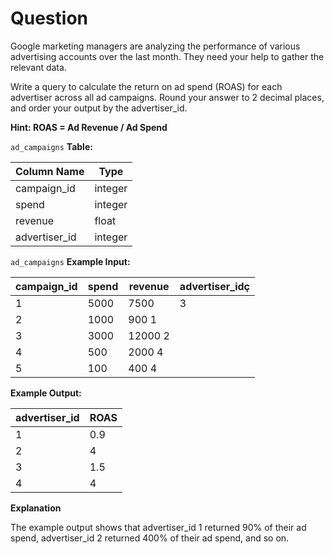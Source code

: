 # Question
Google marketing managers are analyzing the performance of various advertising accounts over the last month. They need your help to gather the relevant data.

Write a query to calculate the return on ad spend (ROAS) for each advertiser across all ad campaigns. Round your answer to 2 decimal places, and order your output by the advertiser_id.

**Hint: ROAS = Ad Revenue / Ad Spend**

`ad_campaigns` **Table:**

|Column Name|	Type|
|-----|----|
|campaign_id|	integer|
|spend	|integer|
|revenue	|float|
|advertiser_id|	integer|

`ad_campaigns` **Example Input:**

|campaign_id|	spend|	revenue|	advertiser_idç
|------|------|----|----|
|1|	5000	|7500|	3|
|2|	1000	|900	1|
|3|	3000	|12000	2|
|4	|500|	2000	4|
|5|	100	|400	4|

**Example Output:**

|advertiser_id|	ROAS|
|------|-----|
|1	|0.9|
|2	|4|
|3	|1.5|
|4	|4|

**Explanation**

The example output shows that advertiser_id 1 returned 90% of their ad spend, advertiser_id 2 returned 400% of their ad spend, and so on.
